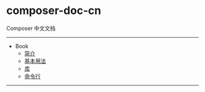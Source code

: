 composer-doc-cn
===============

Composer 中文文档

---

- Book
  - [简介](#/cn-introduction/00-intro.md)
  - [基本用法](#/cn-introduction/01-basic-usage.md)
  - [库](#/cn-introduction/02-libraries.md)
  - [命令行](#/cn-introduction/03-cli.md)

---